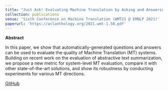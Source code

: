 ```yaml
---
title: "Just Ask! Evaluating Machine Translation by Asking and Answering Questions"
collection: publications
venue: 'Sixth Conference on Machine Translation (WMT21 @ EMNLP 2021)'
paperurl: 'https://aclanthology.org/2021.wmt-1.58.pdf'
---
```


**Abstract**

In this paper, we show that automatically-generated questions and answers can be used to evaluate the quality of Machine Translation (MT) systems. Building on recent work on the evaluation of abstractive text summarization, we propose a new metric for system-level MT evaluation, compare it with other state-of-the-art solutions, and show its robustness by conducting experiments for various MT directions.

[GitHub](https://github.com/ufal/MTEQA)
